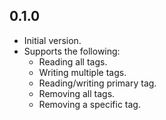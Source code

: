 ## 0.1.0

- Initial version.
- Supports the following:
  - Reading all tags.
  - Writing multiple tags.
  - Reading/writing primary tag.
  - Removing all tags.
  - Removing a specific tag.